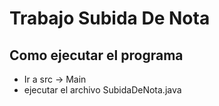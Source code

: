 # Trabajo Subida De Nota

## Como ejecutar el programa

- Ir a src -> Main
- ejecutar el archivo SubidaDeNota.java
